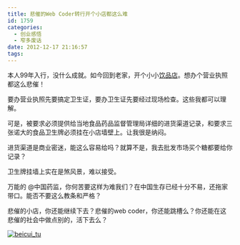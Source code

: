 ```yaml
---
title: 悲催的Web Coder转行开个小店都这么难
id: 1759
categories:
  - 创业感悟
  - 窄多废话
date: 2012-12-17 21:16:57
tags:
---
```


本人99年入行，没什么成就。如今回到老家，开个小小[饮品店](http://pinlenaicha.com "品乐奶茶")。想办个营业执照都这么悲催！

要办营业执照先要搞定卫生证，要办卫生证先要经过现场检查。这些我都可以理解。

可是，被要求必须提供给当地食品药品监督管理局详细的进货渠道记录，和要求三张诺大的食品卫生牌必须挂在小店墙壁上。让我很是纳闷。

进货渠道是商业密迷，能这么容易给吗？就算不是，我去批发市场买个糖都要给你记录？

卫生牌挂墙上实在是煞风景，难以接受。

万能的 @中国药监，你何苦要这样为难我们？在中国生存已经十分不易，还拖家带口。能否不要这么教条和严格？

悲催的小店，你还能继续下去？悲催的web coder，你还能跳槽么？你还能在这悲催的社会中做点别的，活下去么？

[![](http://www.zhaiduo.com/wp-content/uploads/2012/12/beicui_tu.jpg "beicui_tu")](http://www.zhaiduo.com/2012/12/%e6%82%b2%e5%82%ac%e7%9a%84web-coder%e8%bd%ac%e8%a1%8c%e5%bc%80%e4%b8%aa%e5%b0%8f%e5%ba%97%e9%83%bd%e8%bf%99%e4%b9%88%e9%9a%be/beicui_tu/)